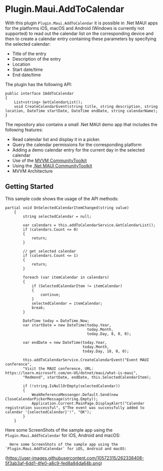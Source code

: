 # Plugin.Maui.AddToCalendar

With this plugin `Plugin.Maui.AddToCalendar` it is possible in .Net MAUI apps for the platforms iOS, macOS and Android 
(Windows is currently not supported) to read out the calendar list on the corresponding device and then to create a calendar entry containing these parameters by specifying the selected calendar:

- Title of the entry
- Description of the entry
- Location
- Start date/time
- End date/time

The plugin has the following API:

```
public interface IAddToCalendar
{
	List<string> GetCalendarList(); 
	void CreateCalendarEvent(string title, string description, string location, DateTime startDate, DateTime endDate, string calendarName);
}
```

The repository also contains a small .Net MAUI demo app that includes the following features:

- Read calendar list and display it in a picker.
- Query the calendar permissions for the corresponding platform
- Adding a demo calendar entry for the current day in the selected calendar
- Use of the [MVVM CommunityToolkit](https://learn.microsoft.com/en-US/dotnet/communitytoolkit/mvvm/)
- Using the [.Net MAUI CommunityToolkit](https://learn.microsoft.com/en-US/dotnet/communitytoolkit/maui/)
- MVVM Architecture


## Getting Started

This sample code shows the usage of the API methods:

```
partial void OnSelectedCalendarItemChanged(string value)
	{
		string selectedCalendar = null;

		var calendars = this.addToCalendarService.GetCalendarList();
		if (calendars.Count <= 0)
		{
			return;
		}

		// get selected calendar
		if (calendars.Count <= 1)
		{
			return;
		}

		foreach (var itemCalendar in calendars)
		{
			if (SelectedCalendarItem != itemCalendar)
			{
				continue;
			}
			selectedCalendar = itemCalendar;
			break;
		}

		DateTime today = DateTime.Now;
		var startDate = new DateTime(today.Year,
									 today.Month,
									 today.Day, 8, 0, 0);

		var endDate = new DateTime(today.Year,
								   today.Month,
								   today.Day, 18, 0, 0);

		this.addToCalendarService.CreateCalendarEvent("Event MAUI conference",
		"Visit the MAUI conference, URL: https://learn.microsoft.com/en-US/dotnet/maui/what-is-maui",
		"Redmond", startDate, endDate, this.SelectedCalendarItem);

		if (!string.IsNullOrEmpty(selectedCalendar))
		{
			WeakReferenceMessenger.Default.Send(new CloseCalendarPickerMessage(string.Empty));
			Application.Current.MainPage.DisplayAlert("Calendar registration successful", $"The event was successfully added to calendar '{selectedCalendar}'!", "OK");
		}
	}
   ```

   Here some ScreenShots of the sample app using the `Plugin.Maui.AddToCalendar` for iOS, Android and macOS:

      Here some ScreenShots of the sample app using the `Plugin.Maui.AddToCalendar` for iOS, Android and macOS:

   (https://user-images.githubusercontent.com/10572315/262338408-5f3ab3af-6dd1-4fe0-a8c9-fed8a84da64b.png)
